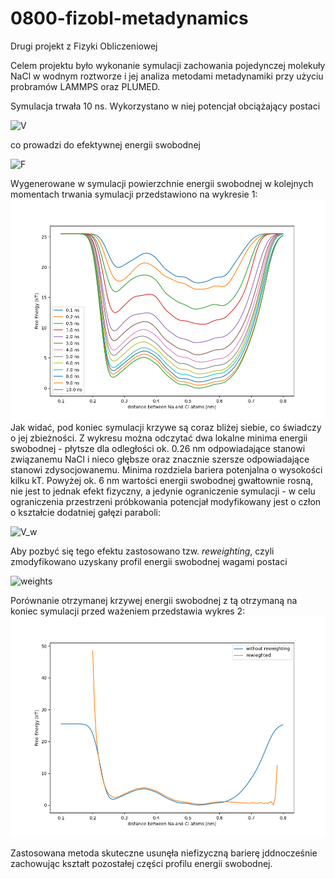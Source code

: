 # 0800-fizobl-metadynamics
Drugi projekt z Fizyki Obliczeniowej

Celem projektu było wykonanie symulacji zachowania pojedynczej molekuły NaCl w wodnym roztworze i jej analiza metodami metadynamiki przy użyciu probramów LAMMPS oraz PLUMED.

Symulacja trwała 10 ns. Wykorzystano w niej potencjał obciążający postaci

![V](https://latex.codecogs.com/svg.image?V(d)=-\left(1-\frac{1}{\gamma}\right)F(d),)

co prowadzi do efektywnej energii swobodnej

![F](https://latex.codecogs.com/svg.image?F(d)/\gamma.)

Wygenerowane w symulacji powierzchnie energii swobodnej w kolejnych momentach trwania symulacji przedstawiono na wykresie 1:
![free_energy_metadynamics.png](https://raw.githubusercontent.com/adamzny/0800-fizobl-metadynamics/main/free_energy_metadynamics.png)
Jak widać, pod koniec symulacji krzywe są coraz bliżej siebie, co świadczy o jej zbieżności. Z wykresu można odczytać dwa  lokalne minima energii swobodnej - płytsze dla odległości ok. 0.26 nm odpowiadające stanowi związanemu NaCl i nieco głębsze oraz znacznie szersze odpowiadające stanowi zdysocjowanemu. Minima rozdziela bariera potenjalna o wysokości kilku kT.
Powyżej ok. 6 nm wartości energii swobodnej gwałtownie rosną, nie jest to jednak efekt fizyczny, a jedynie ograniczenie symulacji - w celu ograniczenia przestrzeni próbkowania potencjał modyfikowany jest o człon o kształcie dodatniej gałęzi paraboli:

![V_w](https://latex.codecogs.com/svg.image?V_w(d)=\kappa(d-0.6)^2,\qquad&space;d>0,)

Aby pozbyć się tego efektu zastosowano tzw. *reweighting*, czyli zmodyfikowano uzyskany profil energii swobodnej wagami postaci

![weights](https://latex.codecogs.com/svg.image?\exp\left[\beta\left(V(d,t)-c(t)+V_w(d)\right)\right].)

Porównanie otrzymanej krzywej energii swobodnej z tą otrzymaną na koniec symulacji przed ważeniem przedstawia wykres 2:
![comparison.png](https://raw.githubusercontent.com/adamzny/0800-fizobl-metadynamics/main/comparison.png)

Zastosowana metoda skuteczne usunęła niefizyczną barierę jddnocześnie zachowując kształt pozostałej części profilu energii swobodnej.
